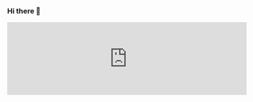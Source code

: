 ### Hi there 👋

<iframe frameborder="0" src="https://itch.io/embed/2254983?linkback=true&amp;border_width=2&amp;dark=true" width="554" height="169"><a href="https://erickweil.itch.io/project4d">Project 4D by erickweil</a></iframe>

<!--
**erickweil/erickweil** is a ✨ _special_ ✨ repository because its `README.md` (this file) appears on your GitHub profile.

Here are some ideas to get you started:

- 🔭 I’m currently working on ...
- 🌱 I’m currently learning ...
- 👯 I’m looking to collaborate on ...
- 🤔 I’m looking for help with ...
- 💬 Ask me about ...
- 📫 How to reach me: ...
- 😄 Pronouns: ...
- ⚡ Fun fact: ...
-->
